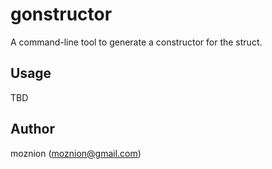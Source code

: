 # gonstructor

A command-line tool to generate a constructor for the struct.

## Usage

TBD

## Author

moznion (<moznion@gmail.com>)

